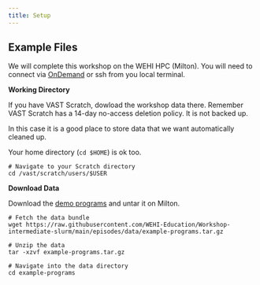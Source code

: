 ```yaml
---
title: Setup
---
```


## Example Files

<!--
FIXME: place any data you want learners to use in `episodes/data` and then use
       a relative link ( [data zip file](data/lesson-data.zip) ) to provide a
       link to it, replacing the example.com link.
-->

We will complete this workshop on the WEHI HPC (Milton). You will need to connect via [OnDemand](https://ondemand.hpc.wehi.edu.au/) or ssh from you local terminal.

**Working Directory**

If you have VAST Scratch, dowload the workshop data there. Remember VAST Scratch has a 14-day no-access deletion policy. It is not backed up. 

In this case it is a good place to store data that we want automatically cleaned up.

Your home directory (`cd $HOME`) is ok too.

```
# Navigate to your Scratch directory
cd /vast/scratch/users/$USER
```

**Download Data**

Download the [demo programs](episodes/data/example-programs.tar.gz) and untar it on Milton. 

```
# Fetch the data bundle
wget https://raw.githubusercontent.com/WEHI-Education/Workshop-intermediate-slurm/main/episodes/data/example-programs.tar.gz

# Unzip the data
tar -xzvf example-programs.tar.gz

# Navigate into the data directory
cd example-programs
```

